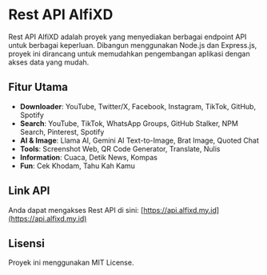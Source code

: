 # Rest API AlfiXD

Rest API AlfiXD adalah proyek yang menyediakan berbagai endpoint API untuk berbagai keperluan. Dibangun menggunakan Node.js dan Express.js, proyek ini dirancang untuk memudahkan pengembangan aplikasi dengan akses data yang mudah.

## Fitur Utama
- **Downloader**: YouTube, Twitter/X, Facebook, Instagram, TikTok, GitHub, Spotify 
- **Search**: YouTube, TikTok, WhatsApp Groups, GitHub Stalker, NPM Search, Pinterest, Spotify
- **AI & Image**: Llama AI, Gemini AI Text-to-Image, Brat Image, Quoted Chat  
- **Tools**: Screenshot Web, QR Code Generator, Translate, Nulis  
- **Information**: Cuaca, Detik News, Kompas  
- **Fun**: Cek Khodam, Tahu Kah Kamu  

## Link API
Anda dapat mengakses Rest API di sini: [https://api.alfixd.my.id](https://api.alfixd.my.id)

## Lisensi
Proyek ini menggunakan MIT License.
